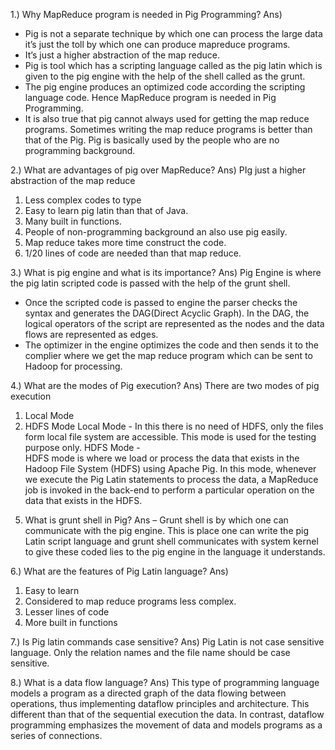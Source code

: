 1.)	Why MapReduce program is needed in Pig Programming?
Ans)
- Pig is not a separate technique by which one can process the large data it’s just the toll by which one can produce mapreduce programs. 
- It’s just a higher abstraction of the map reduce. 
- Pig is tool which has a scripting language called as the pig latin which is given to the pig engine with the help of the shell called as the grunt.
- The pig engine produces an optimized code according the scripting language code.
Hence MapReduce program is needed in Pig Programming.
- It is also true that pig cannot always used for getting the map reduce programs. Sometimes writing the map reduce programs is better than that of the Pig. Pig is basically used by the people who are no programming background.

2.)	What are advantages of pig over MapReduce?
Ans)
PIg just a higher abstraction of the map reduce
1)	Less complex codes to type 
2)	Easy to learn pig latin than that of Java.
3)	Many built in functions.
4)	People of non-programming background an also use pig easily.
5)	Map reduce takes more time construct the code.
6)	1/20 lines of code are needed than that map reduce.

3.)	What is pig engine and what is its importance?
Ans)
Pig Engine is where the pig latin scripted code is passed with the help of the grunt shell.
- Once the scripted code is passed to engine the parser checks the syntax and generates the DAG(Direct Acyclic Graph). In the DAG, the logical operators of the script are represented as the nodes and the data flows are represented as edges.
- The optimizer in the engine optimizes the code and then sends it to the complier where we get the map reduce program which can be sent to Hadoop for processing. 



4.)	What are the modes of Pig execution?
Ans) 
There are two modes of pig execution
1)	Local Mode
2)	HDFS Mode
Local Mode - In this there is no need of HDFS, only the files form local file system are accessible. This mode is used for the testing purpose only.
HDFS Mode -  
HDFS mode is where we load or process the data that exists in the Hadoop File System (HDFS) using Apache Pig. In this mode, whenever we execute the Pig Latin statements to process the data, a MapReduce job is invoked in the back-end to perform a particular operation on the data that exists in the HDFS.
5.	What is grunt shell in Pig?
Ans – 
Grunt shell is by which one can communicate with the pig engine. This is place one can write the pig Latin script language and grunt shell communicates with system kernel to give these coded lies to the pig engine in the language it understands. 

6.)	 What are the features of Pig Latin language?
Ans)
1)	Easy to learn
2)	Considered to map reduce programs less complex.
3)	Lesser lines of code 
4)	More built in functions 

7.)	Is Pig latin commands case sensitive? 
Ans)
Pig Latin is not case sensitive language.
Only the relation names and the file name should be case sensitive.

8.)	What is a data flow language?
Ans)
This type of programming language models a program as a directed graph of the data flowing between operations, thus implementing dataflow principles and architecture. This different than that of the sequential execution the data. In contrast, dataflow programming emphasizes the movement of data and models programs as a series of connections.


		

 

